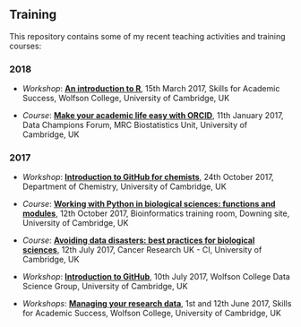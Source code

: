 ## Training

This repository contains some of my recent teaching activities and training courses:

### 2018

- *Workshop*: [**An introduction to R**](20180315_IntroductionToR_Wolfson_Cambridge/), 15th March 2017, Skills for Academic Success, Wolfson College, University of Cambridge, UK

- *Course*: [**Make your academic life easy with ORCID**](20180111_ORCID_DataChampions_Cambridge/), 11th January 2017, Data Champions Forum, MRC Biostatistics Unit, University of Cambridge, UK


### 2017

- *Workshop*: [**Introduction to GitHub for chemists**](20171024_GitHub_Chemistry_Cambridge/), 24th October 2017, Department of Chemistry, University of Cambridge, UK

- *Course*: [**Working with Python in biological sciences: functions and modules**](20171012_PythonAdvanced_Cambridge/), 12th October 2017, Bioinformatics training room, Downing site, University of Cambridge, UK

- *Course*: [**Avoiding data disasters: best practices for biological sciences**](20170712_AvoidDataDisasters/), 12th July 2017, Cancer Research UK - CI, University of Cambridge, UK

- *Workshop*: [**Introduction to GitHub**](20170710_GitHub_Wolfson/), 10th July 2017, Wolfson College Data Science Group, University of Cambridge, UK

- *Workshops*: [**Managing your research data**](20170601_RDM_Wolfson/), 1st and 12th June 2017, Skills for Academic Success, Wolfson College, University of Cambridge, UK
